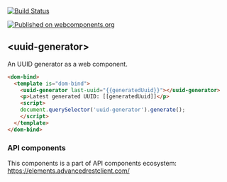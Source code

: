 [![Build Status](https://travis-ci.org/advanced-rest-client/authorization-panel.svg?branch=stage)](https://travis-ci.org/advanced-rest-client/uuid-generator)

[![Published on webcomponents.org](https://img.shields.io/badge/webcomponents.org-published-blue.svg)](https://www.webcomponents.org/element/advanced-rest-client/uuid-generator)

## &lt;uuid-generator&gt;

An UUID generator as a  web component.

<!---
```
<custom-element-demo>
  <template>
    <link rel="import" href="uuid-generator.html">
    <link rel="import" href="../polymer/lib/elements/dom-if.html">
    <next-code-block></next-code-block>
  </template>
</custom-element-demo>
```
-->

```html
<dom-bind>
  <template is="dom-bind">
    <uuid-generator last-uuid="{{generatedUuid}}"></uuid-generator>
    <p>Latest generated UUID: [[generatedUuid]]</p>
    <script>
    document.querySelector('uuid-generator').generate();
    </script>
  </template>
</dom-bind>
```

### API components

This components is a part of API components ecosystem: https://elements.advancedrestclient.com/
